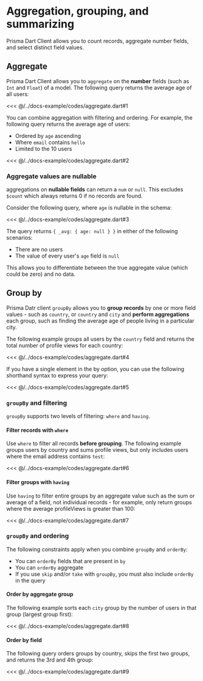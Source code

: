 # Aggregation, grouping, and summarizing

Prisma Dart Client allows you to count records, aggregate number fields, and select distinct field values.

## Aggregate

Prisma Dart Client allows you to `aggregate` on the **number** fields (such as `Int` and `Float`) of a model. The following query returns the average age of all users:

<<< @/../docs-example/codes/aggregate.dart#1

You can combine aggregation with filtering and ordering. For example, the following query returns the average age of users:

- Ordered by `age` ascending
- Where `email` contains `hello`
- Limited to the 10 users

<<< @/../docs-example/codes/aggregate.dart#2

### Aggregate values are nullable

aggregations on **nullable fields** can return a `num` or `null`.
This excludes `$count` which always returns 0 if no records are found.

Consider the following query, where `age` is nullable in the schema:

<<< @/../docs-example/codes/aggregate.dart#3

The query returns `{ _avg: { age: null } }` in either of the following scenarios:

- There are no users
- The value of every user's `age` field is `null`

This allows you to differentiate between the true aggregate value (which could be zero) and no data.

## Group by

Prisma Datr client `groupBy` allows you to **group records** by one or more field values - such as `country`, or `country` and `city` and **perform aggregations** each group, such as finding the average age of people living in a particular city.

The following example groups all users by the `country` field and returns the total number of profile views for each country:

<<< @/../docs-example/codes/aggregate.dart#4

If you have a single element in the by option, you can use the following shorthand syntax to express your query:

<<< @/../docs-example/codes/aggregate.dart#5

### `groupBy` and filtering

`groupBy` supports two levels of filtering: `where` and `having`.

#### Filter records with `where`

Use `where` to filter all records **before grouping**.
The following example groups users by country and sums profile views, but only includes users where the email address contains `test`:

<<< @/../docs-example/codes/aggregate.dart#6

#### Filter groups with `having`

Use `having` to filter entire groups by an aggregate value such as the sum or average of a field, not individual records - for example, only return groups where the average profileViews is greater than 100:

<<< @/../docs-example/codes/aggregate.dart#7

### `groupBy` and ordering

The following constraints apply when you combine `groupBy` and `orderBy`:

- You can `orderBy` fields that are present in `by`
- You can `orderBy` aggregate
- If you use `skip` and/or `take` with `groupBy`, you must also include `orderBy` in the query

#### Order by aggregate group

The following example sorts each `city` group by the number of users in that group (largest group first):

<<< @/../docs-example/codes/aggregate.dart#8

#### Order by field

The following query orders groups by country, skips the first two groups, and returns the 3rd and 4th group:

<<< @/../docs-example/codes/aggregate.dart#9

